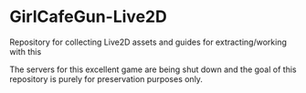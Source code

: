 # GirlCafeGun-Live2D

Repository for collecting Live2D assets and guides for extracting/working with this

The servers for this excellent game are being shut down and the goal of this repository is purely for preservation purposes only.
